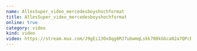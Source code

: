 ```yaml
---
name: AllesSuper_video_mercedesboyshochformat
title: AllesSuper_video_mercedesboyshochformat
online: true
category: video
kind: video
video: https://stream.mux.com/J9gEi13Ox8qg6MJ7ubwmqLskk700kGGca02a7QPcBBg38.m3u8
---
```

